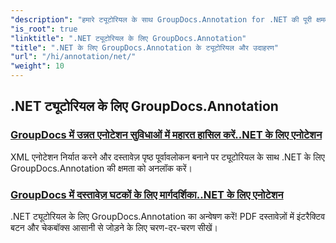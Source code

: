 ```yaml
---
"description": "हमारे ट्यूटोरियल के साथ GroupDocs.Annotation for .NET की पूरी क्षमता को अनलॉक करें। सहजता से एकीकृत करें, सहयोग बढ़ाएँ और वर्कफ़्लो को सुव्यवस्थित करें।"
"is_root": true
"linktitle": ".NET ट्यूटोरियल के लिए GroupDocs.Annotation"
"title": ".NET के लिए GroupDocs.Annotation के ट्यूटोरियल और उदाहरण"
"url": "/hi/annotation/net/"
"weight": 10
---
```


## .NET ट्यूटोरियल के लिए GroupDocs.Annotation
### [GroupDocs में उन्नत एनोटेशन सुविधाओं में महारत हासिल करें..NET के लिए एनोटेशन](./master-advanced-annotation-features/)
XML एनोटेशन निर्यात करने और दस्तावेज़ पृष्ठ पूर्वावलोकन बनाने पर ट्यूटोरियल के साथ .NET के लिए GroupDocs.Annotation की क्षमता को अनलॉक करें।
### [GroupDocs में दस्तावेज़ घटकों के लिए मार्गदर्शिका..NET के लिए एनोटेशन](./guide-to-document-components/)
.NET ट्यूटोरियल के लिए GroupDocs.Annotation का अन्वेषण करें! PDF दस्तावेज़ों में इंटरैक्टिव बटन और चेकबॉक्स आसानी से जोड़ने के लिए चरण-दर-चरण सीखें।